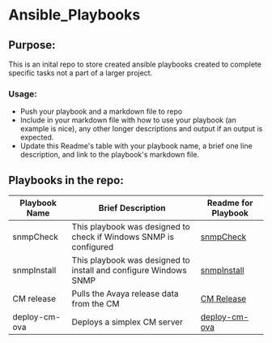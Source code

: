 # Ansible_Playbooks

## Purpose:
This is an inital repo to store created ansible playbooks created to complete specific tasks not a part of a larger project.

### Usage:
* Push your playbook and a markdown file to repo
* Include in your markdown file with how to use your playbook (an example is nice), any other longer descriptions and output if an output is expected.
* Update this Readme's table with your playbook name, a brief one line description, and link to the playbook's markdown file.

## Playbooks in the repo:

|Playbook Name|Brief Description|Readme for Playbook|
|---|---|---|
|snmpCheck|This playbook was designed to check if Windows SNMP is configured|[snmpCheck](win/snmpCheck.md)|
|snmpInstall|This playbook was designed to install and configure Windows SNMP |[snmpInstall](win/snmpInstall.md)|[snmpInstall](win/snmpInstall.yml)|
|CM release|Pulls the Avaya release data from the CM |[CM Release](avaya/cmrelease.md)|[CM Release](avaya/cmrelease.yml)|
|deploy-cm-ova|Deploys a simplex CM server |[deploy-cm-ova](avaya/deploy-cm-ova-new.md)|[deploy-cm-ova](avaya/deploy-cm-ova-new.yml)|
